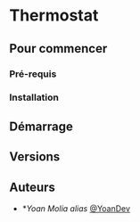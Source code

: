 # Thermostat

## Pour commencer

### Pré-requis

### Installation


## Démarrage




## Versions

## Auteurs
* **Yoan Molia* _alias_ [@YoanDev](https://github.com/YoanDev)


